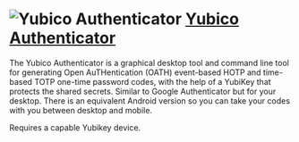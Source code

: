 # ![Yubico Authenticator](https://cdn.rawgit.com/pauby/ChocoPackages/ea3887ac/icons/yubico-authenticator.png "Yubico Authenticator Logo") [Yubico Authenticator](https://chocolatey.org/packages/yubico-authenticator)

The Yubico Authenticator is a graphical desktop tool and command line tool for generating Open AuTHentication (OATH) event-based HOTP and time-based TOTP one-time password codes, with the help of a YubiKey that protects the shared secrets. Similar to Google Authenticator but for your desktop. There is an equivalent Android version so you can take your codes with you between desktop and mobile.

Requires a capable Yubikey device.
